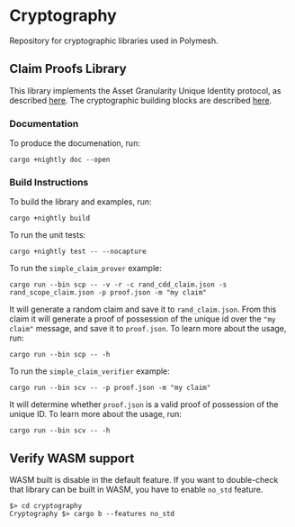 # Cryptography
Repository for cryptographic libraries used in Polymesh.

## Claim Proofs Library
This library implements the Asset Granularity Unique Identity protocol, as described [here][wiki_main_design]. The  cryptographic building blocks are described [here][wiki_crypto_design].

### Documentation
To produce the documenation, run:
```
cargo +nightly doc --open
```
### Build Instructions
To build the library and examples, run:
```
cargo +nightly build
```

To run the unit tests:
```
cargo +nightly test -- --nocapture
```

To run the `simple_claim_prover` example:
```
cargo run --bin scp -- -v -r -c rand_cdd_claim.json -s rand_scope_claim.json -p proof.json -m "my claim"
```

It will generate a random claim and save it to `rand_claim.json`. From this claim it will generate a proof of possession of the unique id over the `"my claim"` message, and save it to `proof.json`.
To learn more about the usage, run:
```
cargo run --bin scp -- -h
```

To run the `simple_claim_verifier` example:
```
cargo run --bin scv -- -p proof.json -m "my claim"
```
It will determine whether `proof.json` is a valid proof of possession of the unique ID.
To learn more about the usage, run:
```
cargo run --bin scv -- -h
```

## Verify WASM support

WASM built is disable in the default feature. If you want to double-check that library can be built
in WASM, you have to enable `no_std` feature.

```
$> cd cryptography
Cryptography $> cargo b --features no_std
```

[wiki_main_design]: https://polymath.atlassian.net/wiki/spaces/PC/pages/172523576/Asset+Granularity+Unique+Identity
[wiki_crypto_design]: https://polymath.atlassian.net/wiki/spaces/CE/pages/202571817/Claim+Proof+Prototype
